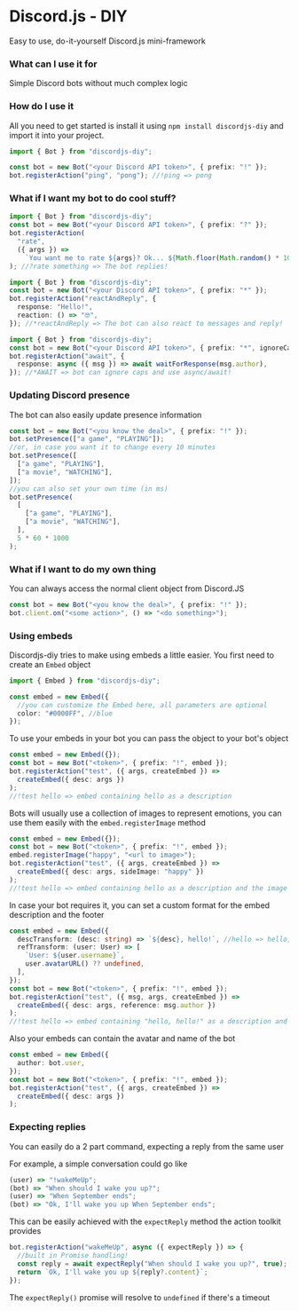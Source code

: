 # Discord.js - DIY

Easy to use, do-it-yourself Discord.js mini-framework

### What can I use it for

Simple Discord bots without much complex logic

### How do I use it

All you need to get started is install it using `npm install discordjs-diy` and import it into your project.

```ts
import { Bot } from "discordjs-diy";

const bot = new Bot("<your Discord API token>", { prefix: "!" });
bot.registerAction("ping", "pong"); //!ping => pong
```

### What if I want my bot to do cool stuff?

```ts
import { Bot } from "discordjs-diy";
const bot = new Bot("<your Discord API token>", { prefix: "?" });
bot.registerAction(
  "rate",
  ({ args }) =>
    `You want me to rate ${args}? Ok... ${Math.floor(Math.random() * 10)}/10`
); //?rate something => The bot replies!
```

```ts
import { Bot } from "discordjs-diy";
const bot = new Bot("<your Discord API token>", { prefix: "*" });
bot.registerAction("reactAndReply", {
  response: "Hello!",
  reaction: () => "🤓",
}); //*reactAndReply => The bot can also react to messages and reply!
```

```ts
import { Bot } from "discordjs-diy";
const bot = new Bot("<your Discord API token>", { prefix: "*", ignoreCaps });
bot.registerAction("await", {
  response: async ({ msg }) => await waitForResponse(msg.author),
}); //*AWAIT => bot can ignore caps and use async/await!
```

### Updating Discord presence

The bot can also easily update presence information

```ts
const bot = new Bot("<you know the deal>", { prefix: "!" });
bot.setPresence(["a game", "PLAYING"]);
//or, in case you want it to change every 10 minutes
bot.setPresence([
  ["a game", "PLAYING"],
  ["a movie", "WATCHING"],
]);
//you can also set your own time (in ms)
bot.setPresence(
  [
    ["a game", "PLAYING"],
    ["a movie", "WATCHING"],
  ],
  5 * 60 * 1000
);
```

### What if I want to do my own thing

You can always access the normal client object from Discord.JS

```ts
const bot = new Bot("<you know the deal>", { prefix: "!" });
bot.client.on("<some action>", () => "<do something>");
```

### Using embeds

Discordjs-diy tries to make using embeds a little easier. You first need to create an `Embed` object

```ts
import { Embed } from "discordjs-diy";

const embed = new Embed({
  //you can customize the Embed here, all parameters are optional
  color: "#0000FF", //blue
});
```

To use your embeds in your bot you can pass the object to your bot's object

```ts
const embed = new Embed({});
const bot = new Bot("<token>", { prefix: "!", embed });
bot.registerAction("test", ({ args, createEmbed }) =>
  createEmbed({ desc: args })
);
//!test hello => embed containing hello as a description
```

Bots will usually use a collection of images to represent emotions, you can use them easily with the `embed.registerImage` method

```ts
const embed = new Embed({});
const bot = new Bot("<token>", { prefix: "!", embed });
embed.registerImage("happy", "<url to image>");
bot.registerAction("test", ({ args, createEmbed }) =>
  createEmbed({ desc: args, sideImage: "happy" })
);
//!test hello => embed containing hello as a description and the image "test"
```

In case your bot requires it, you can set a custom format for the embed description and the footer

```ts
const embed = new Embed({
  descTransform: (desc: string) => `${desc}, hello!`, //hello => hello, hello!
  refTransform: (user: User) => [
    `User: ${user.username}`,
    user.avatarURL() ?? undefined,
  ],
});
const bot = new Bot("<token>", { prefix: "!", embed });
bot.registerAction("test", ({ msg, args, createEmbed }) =>
  createEmbed({ desc: args, reference: msg.author })
);
//!test hello => embed containing "hello, hello!" as a description and the footer containing "User: <name>"
```

Also your embeds can contain the avatar and name of the bot

```ts
const embed = new Embed({
  author: bot.user,
});
const bot = new Bot("<token>", { prefix: "!", embed });
bot.registerAction("test", ({ args, createEmbed }) =>
  createEmbed({ desc: args })
);
```

### Expecting replies

You can easily do a 2 part command, expecting a reply from the same user

For example, a simple conversation could go like

```ts
(user) => "!wakeMeUp";
(bot) => "When should I wake you up?";
(user) => "When September ends";
(bot) => "Ok, I'll wake you up When September ends";
```

This can be easily achieved with the `expectReply` method the action toolkit provides

```ts
bot.registerAction("wakeMeUp", async ({ expectReply }) => {
  //built in Promise handling!
  const reply = await expectReply("When should I wake you up?", true); //You can choose if the bot should delete this message or not by setting the second parameter
  return `Ok, I'll wake you up ${reply?.content}`;
});
```

The `expectReply()` promise will resolve to `undefined` if there's a timeout
